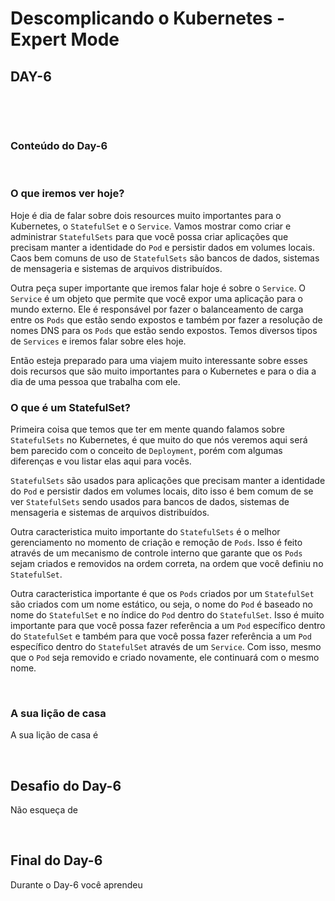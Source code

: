 # Descomplicando o Kubernetes - Expert Mode

## DAY-6
&nbsp;

&nbsp;
### Conteúdo do Day-6


&nbsp;
### O que iremos ver hoje?

Hoje é dia de falar sobre dois resources muito importantes para o Kubernetes, o `StatefulSet` e o `Service`.
Vamos mostrar como criar e administrar `StatefulSets` para que você possa criar aplicações que precisam manter a identidade do `Pod` e persistir dados em volumes locais. Caos bem comuns de uso de `StatefulSets` são bancos de dados, sistemas de mensageria e sistemas de arquivos distribuídos.

Outra peça super importante que iremos falar hoje é sobre o `Service`. O `Service` é um objeto que permite que você expor uma aplicação para o mundo externo. Ele é responsável por fazer o balanceamento de carga entre os `Pods` que estão sendo expostos e também por fazer a resolução de nomes DNS para os `Pods` que estão sendo expostos.
Temos diversos tipos de `Services` e iremos falar sobre eles hoje.

Então esteja preparado para uma viajem muito interessante sobre esses dois recursos que são muito importantes para o Kubernetes e para o dia a dia de uma pessoa que trabalha com ele.

### O que é um StatefulSet?

Primeira coisa que temos que ter em mente quando falamos sobre `StatefulSets` no Kubernetes, é que muito do que nós veremos aqui será bem parecido com o conceito de `Deployment`, porém com algumas diferenças e vou listar elas aqui para vocês.

`StatefulSets` são usados para aplicações que precisam manter a identidade do `Pod` e persistir dados em volumes locais, dito isso é bem comum de se ver `StatefulSets` sendo usados para bancos de dados, sistemas de mensageria e sistemas de arquivos distribuídos.

Outra caracteristica muito importante do `StatefulSets` é o melhor gerenciamento no momento de criação e remoção de `Pods`. Isso é feito através de um mecanismo de controle interno que garante que os `Pods` sejam criados e removidos na ordem correta, na ordem que você definiu no `StatefulSet`.

Outra caracteristica importante é que os `Pods` criados por um `StatefulSet` são criados com um nome estático, ou seja, o nome do `Pod` é baseado no nome do `StatefulSet` e no índice do `Pod` dentro do `StatefulSet`. Isso é muito importante para que você possa fazer referência a um `Pod` específico dentro do `StatefulSet` e também para que você possa fazer referência a um `Pod` específico dentro do `StatefulSet` através de um `Service`. Com isso, mesmo que o `Pod` seja removido e criado novamente, ele continuará com o mesmo nome.















&nbsp;

### A sua lição de casa

A sua lição de casa é 

&nbsp;
## Desafio do Day-6

Não esqueça de

&nbsp;

## Final do Day-6

Durante o Day-6 você aprendeu 


&nbsp;

